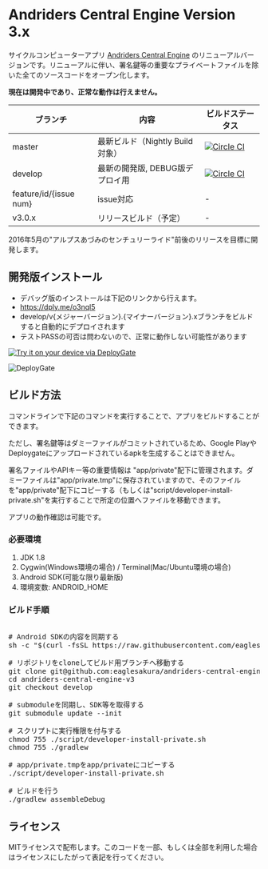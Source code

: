 # Andriders Central Engine Version 3.x

サイクルコンピューターアプリ [Andriders Central Engine](https://play.google.com/store/apps/details?id=com.eaglesakura.andriders) のリニューアルバージョンです。リニューアルに伴い、署名鍵等の重要なプライベートファイルを除いた全てのソースコードをオープン化します。

**現在は開発中であり、正常な動作は行えません。**

| ブランチ | 内容 | ビルドステータス |
|---|---|---|
| master | 最新ビルド（Nightly Build対象） |  [![Circle CI](https://circleci.com/gh/eaglesakura/andriders-central-engine-v3/tree/master.svg?style=svg)](https://circleci.com/gh/eaglesakura/andriders-central-engine-v3/tree/master) |
| develop | 最新の開発版, DEBUG版デプロイ用 | [![Circle CI](https://circleci.com/gh/eaglesakura/andriders-central-engine-v3/tree/develop.svg?style=svg)](https://circleci.com/gh/eaglesakura/andriders-central-engine-v3/tree/develop) |
| feature/id/{issue num} | issue対応 | - |
| v3.0.x | リリースビルド（予定） | - |


2016年5月の"アルプスあづみのセンチュリーライド"前後のリリースを目標に開発します。

## 開発版インストール

 * デバッグ版のインストールは下記のリンクから行えます。
  * https://dply.me/o3nql5
  * develop/v{メジャーバージョン}.{マイナーバージョン}.xブランチをビルドすると自動的にデプロイされます
  * テストPASSの可否は問わないので、正常に動作しない可能性があります

[<img src="https://dply.me/dkw7bo/button/large" alt="Try it on your device via DeployGate">](https://dply.me/dkw7bo#install)

![DeployGate](https://chart.googleapis.com/chart?chs=256x256&cht=qr&chl=https%3A%2F%2Fdeploygate.com%2Fdistributions%2F0e9f7d4a23ab9744856a5b1be5b2e353fe963baf)

## ビルド方法

コマンドラインで下記のコマンドを実行することで、アプリをビルドすることができます。

ただし、署名鍵等はダミーファイルがコミットされているため、Google PlayやDeploygateにアップロードされているapkを生成することはできません。

署名ファイルやAPIキー等の重要情報は "app/private"配下に管理されます。ダミーファイルは"app/private.tmp"に保存されていますので、そのファイルを"app/private"配下にコピーする（もしくは"script/developer-install-private.sh"を実行することで所定の位置へファイルを移動できます。

アプリの動作確認は可能です。

### 必要環境

 1. JDK 1.8
 1. Cygwin(Windows環境の場合) / Terminal(Mac/Ubuntu環境の場合)
 1. Android SDK(可能な限り最新版)
 1. 環境変数: ANDROID_HOME

### ビルド手順

<pre>

# Android SDKの内容を同期する
sh -c "$(curl -fsSL https://raw.githubusercontent.com/eaglesakura/build-dependencies/master/android-sdk.sh)"

# リポジトリをcloneしてビルド用ブランチへ移動する
git clone git@github.com:eaglesakura/andriders-central-engine-v3.git
cd andriders-central-engine-v3
git checkout develop

# submoduleを同期し、SDK等を取得する
git submodule update --init

# スクリプトに実行権限を付与する
chmod 755 ./script/developer-install-private.sh
chmod 755 ./gradlew

# app/private.tmpをapp/privateにコピーする
./script/developer-install-private.sh

# ビルドを行う
./gradlew assembleDebug
</pre>

## ライセンス

MITライセンスで配布します。このコードを一部、もしくは全部を利用した場合はライセンスにしたがって表記を行ってください。
